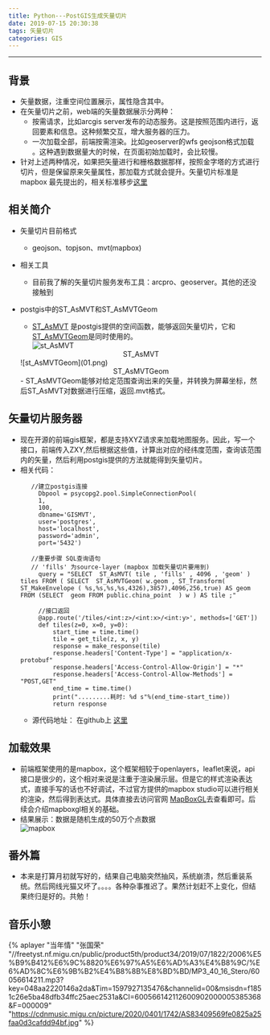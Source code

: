 ```yaml
---
title: Python---PostGIS生成矢量切片
date: 2019-07-15 20:30:38
tags: 矢量切片
categories: GIS
---
```


---

## 背景
 - 矢量数据，注重空间位置展示，属性隐含其中。
 - 在矢量切片之前，web端的矢量数据展示分两种：
    - 按需请求，比如arcgis server发布的动态服务。这是按照范围内进行，返回要素和信息。这种频繁交互，增大服务器的压力。
    - 一次加载全部，前端按需渲染。比如geoserver的wfs geojson格式加载 。这种遇到数据量大的时候，在页面初始加载时，会比较慢。
 - 针对上述两种情况，如果把矢量进行和栅格数据那样，按照金字塔的方式进行切片，但是保留原来矢量属性，那加载方式就会提升。矢量切片标准是mapbox 最先提出的，相关标准移步<a href="https://github.com/jingsam/vector-tile-spec/blob/master/2.1/README_zh.md" target="_blank">这里</a> 
 <!--more-->

## 相关简介
 - 矢量切片目前格式
   - geojson、topjson、mvt(mapbox)
 - 相关工具
   - 目前我了解的矢量切片服务发布工具：arcpro、geoserver。其他的还没接触到
 - postgis中的ST_AsMVT和ST_AsMVTGeom   

   - <a href="http://postgis.net/docs/ST_AsMVT.html" target="_blank">ST_AsMVT</a> 是postgis提供的空间函数，能够返回矢量切片，它和<a href="http://postgis.net/docs/ST_AsMVTGeom.html" target="_blank">ST_AsMVTGeom</a>是同时使用的。   
   ![st_AsMVT](02.png)
   <center>ST_AsMVT</center>   
   ![st_AsMVTGeom](01.png)
   <center>ST_AsMVTGeom</center>    
   - ST_AsMVTGeom能够对给定范围查询出来的矢量，并转换为屏幕坐标，然后ST_AsMVT对数据进行压缩，返回.mvt格式。

## 矢量切片服务器
 - 现在开源的前端gis框架，都是支持XYZ请求来加载地图服务。因此，写一个接口，前端传入ZXY,然后根据这些值，计算出对应的经纬度范围，查询该范围内的矢量，然后利用postgis提供的方法就能得到矢量切片。
 - 相关代码：
   ```
      //建立postgis连接
        Dbpool = psycopg2.pool.SimpleConnectionPool(
        1,
        100,
        dbname='GISMVT',
        user='postgres',
        host='localhost',
        password='admin',
        port='5432')

      //重要步骤 SQL查询语句  
      // 'fills' 为source-layer (mapbox 加载矢量切片要用到)
        query = "SELECT  ST_AsMVT( tile , 'fills' , 4096 , 'geom' ) tiles FROM ( SELECT  ST_AsMVTGeom( w.geom , ST_Transform( ST_MakeEnvelope ( %s,%s,%s,%s,4326),3857),4096,256,true) AS geom FROM (SELECT  geom FROM public.china_point  ) w ) AS tile ;"

        //接口返回
        @app.route('/tiles/<int:z>/<int:x>/<int:y>', methods=['GET'])
        def tiles(z=0, x=0, y=0):
            start_time = time.time()
            tile = get_tile(z, x, y)
            response = make_response(tile)
            response.headers['Content-Type'] = "application/x-protobuf"
            response.headers['Access-Control-Allow-Origin'] = "*"
            response.headers['Access-Control-Allow-Methods'] = "POST,GET"
            end_time = time.time()
            print(".........耗时: %d s"%(end_time-start_time))
            return response
   ```
   - 源代码地址： 在github上 <a href='https://github.com/JerckyLY/postgis-stMvt' target='_blank'>这里</a>

## 加载效果
 - 前端框架使用的是mapbox，这个框架相较于openlayers，leaflet来说，api接口是很少的，这个相对来说是注重于渲染展示层。但是它的样式渲染表达式，直接手写的话也不好调试，不过官方提供的mapbox studio可以进行相关的渲染，然后得到表达式。具体直接去访问官网 <a href="。https://docs.mapbox.com/mapbox-gl-js/api/" target="_blank">MapBoxGL</a>去查看即可。后续会介绍mapboxgl相关的基础。
 - 结果展示：数据是随机生成的50万个点数据   
 ![mapbox](result.gif)
## 番外篇
 - 本来是打算月初就写好的，结果自己电脑突然抽风，系统崩溃，然后重装系统。然后网线光猫又坏了。。。。各种杂事推迟了。果然计划赶不上变化，但结果终归是好的。共勉！
## 音乐小憩
{% aplayer "当年情" "张国荣" "//freetyst.nf.migu.cn/public/product5th/product34/2019/07/1822/2006%E5%B9%B412%E6%9C%8820%E6%97%A5%E6%AD%A3%E4%B8%9C/%E6%AD%8C%E6%9B%B2%E4%B8%8B%E8%BD%BD/MP3_40_16_Stero/60056614211.mp3?key=048aa2220146a2da&Tim=1597927135476&channelid=00&msisdn=f1851c26e5ba48dfb34ffc25aec2531a&CI=600566142112600902000005385368&F=000009" "https://cdnmusic.migu.cn/picture/2020/0401/1742/AS83409569fe0825a25faa0d3cafdd94bf.jpg"  %}
